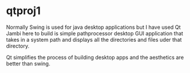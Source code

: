 # qtproj1

Normally Swing is used for java desktop applications but I have used Qt Jambi here to build is simple pathprocessor desktop GUI application that takes in a system path and displays all the directories and files uder that directory. 

Qt simplifies the process of building desktop apps and the aesthetics are better than swing. 
